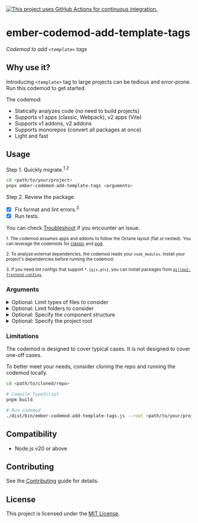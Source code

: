[![This project uses GitHub Actions for continuous integration.](https://github.com/ijlee2/ember-codemod-add-template-tags/actions/workflows/ci.yml/badge.svg)](https://github.com/ijlee2/ember-codemod-add-template-tags/actions/workflows/ci.yml)

# ember-codemod-add-template-tags

_Codemod to add `<template>` tags_


## Why use it?

Introducing `<template>` tag to large projects can be tedious and error-prone. Run this codemod to get started.

The codemod:

- Statically analyzes code (no need to build projects)
- Supports v1 apps (classic, Webpack), v2 apps (Vite)
- Supports v1 addons, v2 addons
- Supports monorepos (convert all packages at once)
- Light and fast


## Usage

Step 1. Quickly migrate.<sup>1,2</sup>

```sh
cd <path/to/your/project>
pnpx ember-codemod-add-template-tags <arguments>
```

Step 2. Review the package.

- [x] Fix format and lint errors.<sup>3</sup>
- [x] Run tests.

You can check [Troubleshoot](TROUBLESHOOT.md) if you encounter an issue.

<sup>1. The codemod assumes apps and addons to follow the Octane layout (flat or nested). You can leverage the codemods for [classic](https://github.com/ember-codemods/ember-component-template-colocation-migrator) and [pod](https://github.com/ijlee2/ember-codemod-pod-to-octane).</sup>

<sup>2. To analyze external dependencies, the codemod reads your `node_modules`. Install your project's dependencies before running the codemod.</sup>

<sup>3. If you need lint configs that support `*.{gjs,gts}`, you can install packages from [`@ijlee2-frontend-configs`](https://github.com/ijlee2/frontend-configs).</sup>


### Arguments

<details>

<summary>Optional: Limit types of files to consider</summary>

By default, the codemod considers components, routes, and tests. Pass `--convert` to consider a subset of these.

```sh
# Components and tests only
pnpx ember-codemod-add-template-tags --convert components tests

# Routes only
pnpx ember-codemod-add-template-tags --convert routes
```

</details>

<details>

<summary>Optional: Limit folders to consider</summary>

By default, the codemod considers all files and folders for components, routes, and tests. Pass `--folder` to limit the consideration to 1 folder. (You may use glob patterns to specify multiple folders.)

```sh
# `ui` folder only
pnpx ember-codemod-add-template-tags --folder ui

# `ui/form` folder only
pnpx ember-codemod-add-template-tags --folder ui/form

# `route1` and `route2` folders only
pnpx ember-codemod-add-template-tags --convert routes --folder "{route1,route2}"
```

</details>

<details>

<summary>Optional: Specify the component structure</summary>

By default, an Octane project has the flat component structure. Pass `--component-structure` to indicate otherwise.

```sh
pnpx ember-codemod-add-template-tags --component-structure nested
```

</details>

<details>

<summary>Optional: Specify the project root</summary>

Pass `--root` to run the codemod somewhere else (i.e. not in the current directory).

```sh
pnpx ember-codemod-add-template-tags --root <path/to/your/project>
```

</details>


### Limitations

The codemod is designed to cover typical cases. It is not designed to cover one-off cases.

To better meet your needs, consider cloning the repo and running the codemod locally.

```sh
cd <path/to/cloned/repo>

# Compile TypeScript
pnpm build

# Run codemod
./dist/bin/ember-codemod-add-template-tags.js --root <path/to/your/project>
```


## Compatibility

- Node.js v20 or above


## Contributing

See the [Contributing](CONTRIBUTING.md) guide for details.


## License

This project is licensed under the [MIT License](LICENSE.md).
